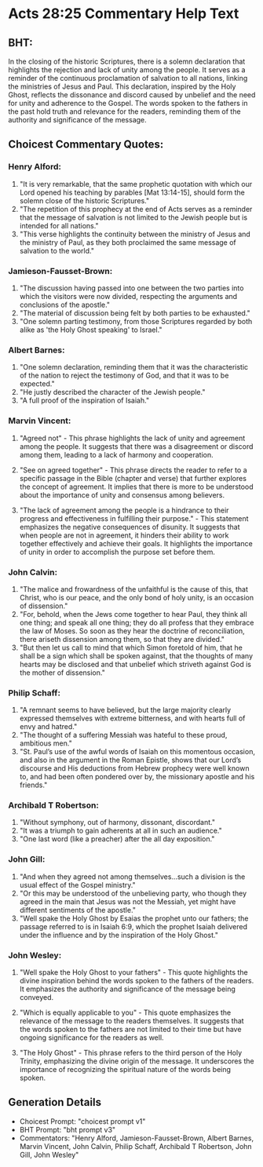 # Acts 28:25 Commentary Help Text

## BHT:
In the closing of the historic Scriptures, there is a solemn declaration that highlights the rejection and lack of unity among the people. It serves as a reminder of the continuous proclamation of salvation to all nations, linking the ministries of Jesus and Paul. This declaration, inspired by the Holy Ghost, reflects the dissonance and discord caused by unbelief and the need for unity and adherence to the Gospel. The words spoken to the fathers in the past hold truth and relevance for the readers, reminding them of the authority and significance of the message.

## Choicest Commentary Quotes:
### Henry Alford:
1. "It is very remarkable, that the same prophetic quotation with which our Lord opened his teaching by parables [Mat 13:14-15], should form the solemn close of the historic Scriptures."
2. "The repetition of this prophecy at the end of Acts serves as a reminder that the message of salvation is not limited to the Jewish people but is intended for all nations."
3. "This verse highlights the continuity between the ministry of Jesus and the ministry of Paul, as they both proclaimed the same message of salvation to the world."

### Jamieson-Fausset-Brown:
1. "The discussion having passed into one between the two parties into which the visitors were now divided, respecting the arguments and conclusions of the apostle."
2. "The material of discussion being felt by both parties to be exhausted."
3. "One solemn parting testimony, from those Scriptures regarded by both alike as 'the Holy Ghost speaking' to Israel."

### Albert Barnes:
1. "One solemn declaration, reminding them that it was the characteristic of the nation to reject the testimony of God, and that it was to be expected."
2. "He justly described the character of the Jewish people."
3. "A full proof of the inspiration of Isaiah."

### Marvin Vincent:
1. "Agreed not" - This phrase highlights the lack of unity and agreement among the people. It suggests that there was a disagreement or discord among them, leading to a lack of harmony and cooperation.

2. "See on agreed together" - This phrase directs the reader to refer to a specific passage in the Bible (chapter and verse) that further explores the concept of agreement. It implies that there is more to be understood about the importance of unity and consensus among believers.

3. "The lack of agreement among the people is a hindrance to their progress and effectiveness in fulfilling their purpose." - This statement emphasizes the negative consequences of disunity. It suggests that when people are not in agreement, it hinders their ability to work together effectively and achieve their goals. It highlights the importance of unity in order to accomplish the purpose set before them.

### John Calvin:
1. "The malice and frowardness of the unfaithful is the cause of this, that Christ, who is our peace, and the only bond of holy unity, is an occasion of dissension." 
2. "For, behold, when the Jews come together to hear Paul, they think all one thing; and speak all one thing; they do all profess that they embrace the law of Moses. So soon as they hear the doctrine of reconciliation, there ariseth dissension among them, so that they are divided." 
3. "But then let us call to mind that which Simon foretold of him, that he shall be a sign which shall be spoken against, that the thoughts of many hearts may be disclosed and that unbelief which striveth against God is the mother of dissension."

### Philip Schaff:
1. "A remnant seems to have believed, but the large majority clearly expressed themselves with extreme bitterness, and with hearts full of envy and hatred."
2. "The thought of a suffering Messiah was hateful to these proud, ambitious men."
3. "St. Paul’s use of the awful words of Isaiah on this momentous occasion, and also in the argument in the Roman Epistle, shows that our Lord’s discourse and His deductions from Hebrew prophecy were well known to, and had been often pondered over by, the missionary apostle and his friends."

### Archibald T Robertson:
1. "Without symphony, out of harmony, dissonant, discordant." 
2. "It was a triumph to gain adherents at all in such an audience." 
3. "One last word (like a preacher) after the all day exposition."

### John Gill:
1. "And when they agreed not among themselves...such a division is the usual effect of the Gospel ministry." 
2. "Or this may be understood of the unbelieving party, who though they agreed in the main that Jesus was not the Messiah, yet might have different sentiments of the apostle."
3. "Well spake the Holy Ghost by Esaias the prophet unto our fathers; the passage referred to is in Isaiah 6:9, which the prophet Isaiah delivered under the influence and by the inspiration of the Holy Ghost."

### John Wesley:
1. "Well spake the Holy Ghost to your fathers" - This quote highlights the divine inspiration behind the words spoken to the fathers of the readers. It emphasizes the authority and significance of the message being conveyed.

2. "Which is equally applicable to you" - This quote emphasizes the relevance of the message to the readers themselves. It suggests that the words spoken to the fathers are not limited to their time but have ongoing significance for the readers as well.

3. "The Holy Ghost" - This phrase refers to the third person of the Holy Trinity, emphasizing the divine origin of the message. It underscores the importance of recognizing the spiritual nature of the words being spoken.


## Generation Details
- Choicest Prompt: "choicest prompt v1"
- BHT Prompt: "bht prompt v3"
- Commentators: "Henry Alford, Jamieson-Fausset-Brown, Albert Barnes, Marvin Vincent, John Calvin, Philip Schaff, Archibald T Robertson, John Gill, John Wesley"
